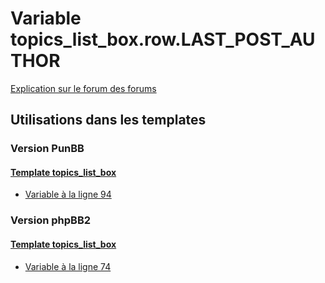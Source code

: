 # Variable topics_list_box.row.LAST_POST_AUTHOR
[Explication sur le forum des forums](http://forum.forumactif.com/t294113-listing-des-variables#topics_list_box.row.LAST_POST_AUTHOR)
## Utilisations dans les templates
### Version PunBB
#### [Template topics_list_box](punbb/topics_list_box.md)
* [Variable à la ligne 94](../punbb/topics_list_box.tpl#L94)
### Version phpBB2
#### [Template topics_list_box](subsilver/topics_list_box.md)
* [Variable à la ligne 74](../subsilver/topics_list_box.tpl#L74)